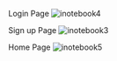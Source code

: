 Login Page
![inotebook4](https://user-images.githubusercontent.com/91382711/152613062-a54998da-06cd-4bab-82e5-158f47a80295.png)

Sign up Page
![inotebook3](https://user-images.githubusercontent.com/91382711/152613066-68c5bd70-5538-41f4-8495-92b49bb052e2.png)

Home Page
![inotebook5](https://user-images.githubusercontent.com/91382711/152613075-3546c961-c34f-4d01-ba8c-0b78fa9c3e4e.png)


